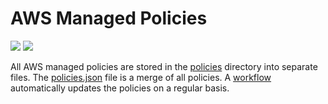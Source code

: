 # AWS Managed Policies

![](https://shields.io/date/1683527509.svg?label=last%20run)
![](https://shields.io/date/1683527509.svg?label=last%20updated)

All AWS managed policies are stored in the [policies](policies) directory into
separate files. The [policies.json](policies/policies.json) file is a merge of
all policies. A [workflow](.github/workflows/list-policies.yaml) automatically
updates the policies on a regular basis.
